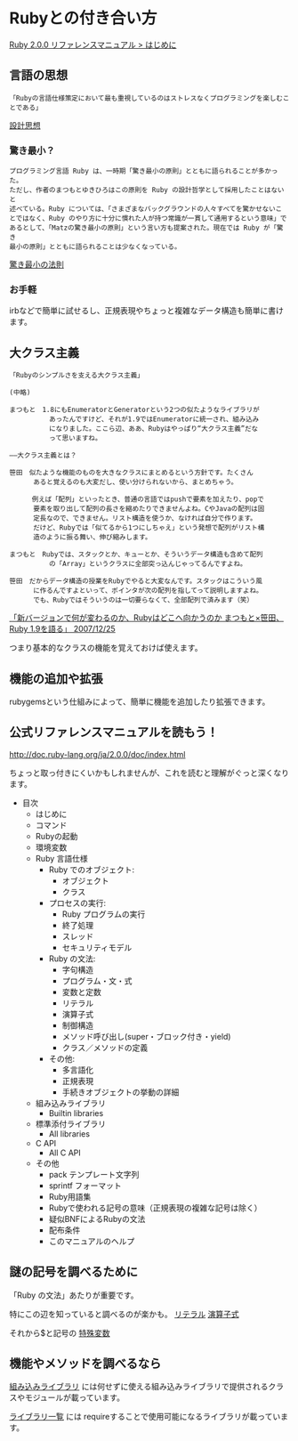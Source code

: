 # Rubyとの付き合い方

[Ruby 2.0.0 リファレンスマニュアル > はじめに](http://doc.ruby-lang.org/ja/2.0.0/doc/spec=2fintro.html)


## 言語の思想

    「Rubyの言語仕様策定において最も重視しているのはストレスなくプログラミングを楽しむことである」

[設計思想](http://ja.wikipedia.org/wiki/Ruby#.E8.A8.AD.E8.A8.88.E6.80.9D.E6.83.B3)


### 驚き最小？

    プログラミング言語 Ruby は、一時期「驚き最小の原則」とともに語られることが多かった。
    ただし、作者のまつもとゆきひろはこの原則を Ruby の設計哲学として採用したことはないと
    述べている。Ruby については、「さまざまなバックグラウンドの人々すべてを驚かせないこ
    とではなく、Ruby のやり方に十分に慣れた人が持つ常識が一貫して通用するという意味」で
    あるとして、「Matzの驚き最小の原則」という言い方も提案された。現在では Ruby が「驚き
    最小の原則」とともに語られることは少なくなっている。

[驚き最小の法則](http://ja.wikipedia.org/wiki/驚き最小の原則)


### お手軽

irbなどで簡単に試せるし、正規表現やちょっと複雑なデータ構造も簡単に書けます。


## 大クラス主義

    「Rubyのシンプルさを支える大クラス主義」
    
    (中略)

    まつもと　1.8にもEnumeratorとGeneratorという2つの似たようなライブラリが
              あったんですけど、それが1.9ではEnumeratorに統一され、組み込み
              になりました。ここら辺、ああ、Rubyはやっぱり“大クラス主義”だな
              って思いますね。
    
    ――大クラス主義とは？
    
    笹田　似たような機能のものを大きなクラスにまとめるという方針です。たくさん
          あると覚えるのも大変だし、使い分けられないから、まとめちゃう。
    
    　    例えば「配列」といったとき、普通の言語ではpushで要素を加えたり、popで
          要素を取り出して配列の長さを縮めたりできませんよね。CやJavaの配列は固
          定長なので、できません。リスト構造を使うか、なければ自分で作ります。
          だけど、Rubyでは「似てるから1つにしちゃえ」という発想で配列がリスト構
          造のように振る舞い、伸び縮みします。

    まつもと　Rubyでは、スタックとか、キューとか、そういうデータ構造も含めて配列
              の「Array」というクラスに全部突っ込んじゃってるんですよね。
    
    笹田　だからデータ構造の授業をRubyでやると大変なんです。スタックはこういう風
          に作るんですよといって、ポインタが次の配列を指してって説明しますよね。
          でも、Rubyではそういうのは一切要らなくて、全部配列で済みます（笑）

[「新バージョンで何が変わるのか、Rubyはどこへ向かうのか まつもと×笹田、Ruby 1.9を語る」 2007/12/25](http://www.atmarkit.co.jp/news/200712/25/ruby.html)


つまり基本的なクラスの機能を覚えておけば使えます。


## 機能の追加や拡張

rubygemsという仕組みによって、簡単に機能を追加したり拡張できます。



## 公式リファレンスマニュアルを読もう！

http://doc.ruby-lang.org/ja/2.0.0/doc/index.html

ちょっと取っ付きにくいかもしれませんが、これを読むと理解がぐっと深くなります。

* 目次
    * はじめに
    * コマンド
    * Rubyの起動
    * 環境変数
    * Ruby 言語仕様
        * Ruby でのオブジェクト:
            * オブジェクト
            * クラス
        * プロセスの実行:
            * Ruby プログラムの実行
            * 終了処理
            * スレッド
            * セキュリティモデル
        * Ruby の文法:
            * 字句構造
            * プログラム・文・式
            * 変数と定数
            * リテラル
            * 演算子式
            * 制御構造
            * メソッド呼び出し(super・ブロック付き・yield)
            * クラス／メソッドの定義
        * その他:
            * 多言語化
            * 正規表現
            * 手続きオブジェクトの挙動の詳細
    * 組み込みライブラリ
        * Builtin libraries
    * 標準添付ライブラリ
        * All libraries
    * C API
        * All C API
    * その他
        * pack テンプレート文字列
        * sprintf フォーマット
        * Ruby用語集
        * Rubyで使われる記号の意味（正規表現の複雑な記号は除く）
        * 疑似BNFによるRubyの文法
        * 配布条件
        * このマニュアルのヘルプ

## 謎の記号を調べるために

「Ruby の文法」あたりが重要です。

特にこの辺を知っていると調べるのが楽かも。
[リテラル](http://doc.ruby-lang.org/ja/2.0.0/doc/spec=2fliteral.html)
[演算子式](http://doc.ruby-lang.org/ja/2.0.0/doc/spec=2foperator.html) 

それから$と記号の [特殊変数](http://doc.ruby-lang.org/ja/2.0.0/class/Kernel.html)


## 機能やメソッドを調べるなら

[組み込みライブラリ](http://doc.ruby-lang.org/ja/2.0.0/library/_builtin.html) 
には何せずに使える組み込みライブラリで提供されるクラスやモジュールが載っています。


[ライブラリ一覧](http://doc.ruby-lang.org/ja/2.0.0/library/index.html) には
requireすることで使用可能になるライブラリが載っています。

